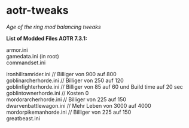 # aotr-tweaks
<i>Age of the ring mod balancing tweaks</i>

<b>List of Modded Files AOTR 7.3.1:</b>

armor.ini  
gamedata.ini (in root)  
commandset.ini  

ironhillramrider.ini // Billiger von 900 auf 800  
goblinarcherhorde.ini // Billiger von 250 auf 120  
goblinfighterhorde.ini // Billiger von 85 auf 60 und Build time auf 20 sec  
goblintownerhorde.ini // Kosten 0  
mordorarcherhorde.ini // Billiger von 225 auf 150  
dwarvenbattlewagon.ini // Mehr Leben von 3000 auf 4000  
mordorpikemanhorde.ini // Billiger von 225 auf 150  
greatbeast.ini  
